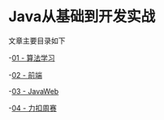 # Java从基础到开发实战


文章主要目录如下

-[01 - 算法学习](./md/算法学习.md)

-[02 - 前端](./md/前端.md)

-[03 - JavaWeb](./md/JavaWeb.md)

-[04 - 力扣周赛](./md/周赛.md)
